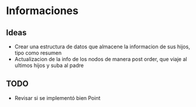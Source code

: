 # Informaciones

## Ideas

- Crear una estructura de datos que almacene la informacion de sus hijos, tipo como resumen
- Actualizacion de la info de los nodos de manera post order, que viaje al ultimos hijos y suba al padre

## TODO

- Revisar si se implementó bien Point
